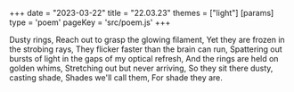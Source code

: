+++
date = "2023-03-22"
title = "22.03.23"
themes = ["light"]
[params]
  type = 'poem'
  pageKey = 'src/poem.js'
+++

Dusty rings,
Reach out to grasp the glowing filament,
Yet they are frozen in the strobing rays,
They flicker faster than the brain can run,
Spattering out bursts of light in the gaps of my optical refresh,
And the rings are held on golden whims,
Stretching out but never arriving,
So they sit there dusty, casting shade,
Shades we'll call them,
For shade they are.
